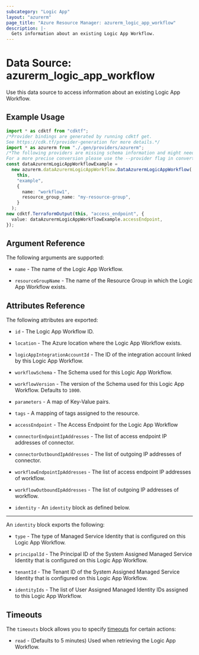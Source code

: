 ```yaml
---
subcategory: "Logic App"
layout: "azurerm"
page_title: "Azure Resource Manager: azurerm_logic_app_workflow"
description: |-
  Gets information about an existing Logic App Workflow.
---
```


# Data Source: azurerm\_logic\_app\_workflow

Use this data source to access information about an existing Logic App Workflow.

## Example Usage

```typescript
import * as cdktf from "cdktf";
/*Provider bindings are generated by running cdktf get.
See https://cdk.tf/provider-generation for more details.*/
import * as azurerm from "./.gen/providers/azurerm";
/*The following providers are missing schema information and might need manual adjustments to synthesize correctly: azurerm.
For a more precise conversion please use the --provider flag in convert.*/
const dataAzurermLogicAppWorkflowExample =
  new azurerm.dataAzurermLogicAppWorkflow.DataAzurermLogicAppWorkflow(
    this,
    "example",
    {
      name: "workflow1",
      resource_group_name: "my-resource-group",
    }
  );
new cdktf.TerraformOutput(this, "access_endpoint", {
  value: dataAzurermLogicAppWorkflowExample.accessEndpoint,
});

```

## Argument Reference

The following arguments are supported:

*   `name` - The name of the Logic App Workflow.

*   `resourceGroupName` - The name of the Resource Group in which the Logic App Workflow exists.

## Attributes Reference

The following attributes are exported:

*   `id` - The Logic App Workflow ID.

*   `location` - The Azure location where the Logic App Workflow exists.

*   `logicAppIntegrationAccountId` - The ID of the integration account linked by this Logic App Workflow.

*   `workflowSchema` - The Schema used for this Logic App Workflow.

*   `workflowVersion` - The version of the Schema used for this Logic App Workflow. Defaults to `1000`.

*   `parameters` - A map of Key-Value pairs.

*   `tags` - A mapping of tags assigned to the resource.

*   `accessEndpoint` - The Access Endpoint for the Logic App Workflow

*   `connectorEndpointIpAddresses` - The list of access endpoint IP addresses of connector.

*   `connectorOutboundIpAddresses` - The list of outgoing IP addresses of connector.

*   `workflowEndpointIpAddresses` - The list of access endpoint IP addresses of workflow.

*   `workflowOutboundIpAddresses` - The list of outgoing IP addresses of workflow.

*   `identity` - An `identity` block as defined below.

***

An `identity` block exports the following:

*   `type` - The type of Managed Service Identity that is configured on this Logic App Workflow.

*   `principalId` - The Principal ID of the System Assigned Managed Service Identity that is configured on this Logic App Workflow.

*   `tenantId` - The Tenant ID of the System Assigned Managed Service Identity that is configured on this Logic App Workflow.

*   `identityIds` - The list of User Assigned Managed Identity IDs assigned to this Logic App Workflow.

## Timeouts

The `timeouts` block allows you to specify [timeouts](https://www.terraform.io/language/resources/syntax#operation-timeouts) for certain actions:

* `read` - (Defaults to 5 minutes) Used when retrieving the Logic App Workflow.
